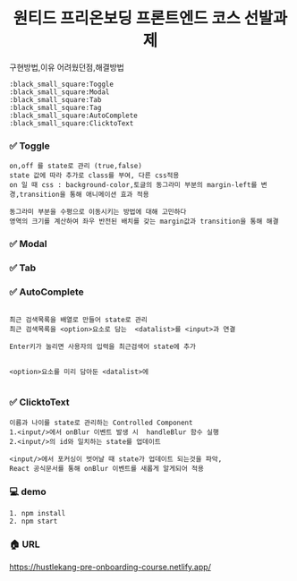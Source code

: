 <h1 align= "center">원티드 프리온보딩 프론트엔드 코스 선발과제</h1>

구현방법,이유 어려웠던점,해결방법

~~~
:black_small_square:Toggle
:black_small_square:Modal
:black_small_square:Tab
:black_small_square:Tag
:black_small_square:AutoComplete
:black_small_square:ClicktoText
~~~
### :white_check_mark: Toggle
~~~
on,off 를 state로 관리 (true,false)
state 값에 따라 추가로 class를 부여, 다른 css적용
on 일 때 css : background-color,토글의 동그라미 부분의 margin-left를 변경,transition을 통해 애니메이션 효과 적용

동그라미 부분을 수평으로 이동시키는 방법에 대해 고민하다
영역의 크기를 계산하여 좌우 반전된 배치를 갖는 margin값과 transition을 통해 해결

~~~





### :white_check_mark: Modal


### :white_check_mark: Tab


### :white_check_mark: AutoComplete
~~~

최근 검색목록을 배열로 만들어 state로 관리
최근 검색목록을 <option>요소로 담는  <datalist>를 <input>과 연결

Enter키가 눌리면 사용자의 입력을 최근검색어 state에 추가


<option>요소를 미리 담아둔 <datalist>에  


~~~
### :white_check_mark: ClicktoText
~~~
이름과 나이를 state로 관리하는 Controlled Component 
1.<input/>에서 onBlur 이벤트 발생 시  handleBlur 함수 실행 
2.<input/>의 id와 일치하는 state를 업데이트 

<input/>에서 포커싱이 벗어날 때 state가 업데이트 되는것을 파악,  
React 공식문서를 통해 onBlur 이벤트를 새롭게 알게되어 적용

~~~

### :computer: demo
~~~
1. npm install
2. npm start
~~~

### :house: URL
https://hustlekang-pre-onboarding-course.netlify.app/


